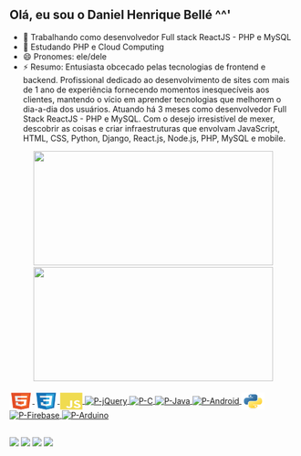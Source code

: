 ## Olá, eu sou o Daniel Henrique Bellé ^^'


- 🔭 Trabalhando como desenvolvedor Full stack ReactJS - PHP e MySQL
- 🌱 Estudando PHP e Cloud Computing
- 😄 Pronomes: ele/dele
- ⚡ Resumo: Entusiasta obcecado pelas tecnologias de frontend e backend. Profissional dedicado ao desenvolvimento de sites com mais de 1 ano de experiência fornecendo momentos inesquecíveis aos clientes, mantendo o vício em aprender tecnologias que melhorem o dia-a-dia dos usuários. Atuando há 3 meses como desenvolvedor Full Stack ReactJS - PHP e MySQL. Com o desejo irresistível de mexer, descobrir as coisas e criar infraestruturas que envolvam JavaScript, HTML, CSS, Python, Django, React.js, Node.js, PHP, MySQL e mobile.


<div align="center">
  <a href="https://github.com/danielbelle">
  <img height="200em" width="420em" src="https://github-readme-stats.vercel.app/api?username=danielbelle&show_icons=true&theme=dark&include_all_commits=true&count_private=true"/>
  <img height="200em" width="420em" src="https://github-readme-stats.vercel.app/api/top-langs/?username=danielbelle&layout=compact&langs_count=7&theme=dark"/>
</div>
<div style="display: inline_block"><br>
  <img align="center" alt="P-HTML" height="30" width="40" src="https://raw.githubusercontent.com/devicons/devicon/master/icons/html5/html5-original.svg">
  <img align="center" alt="P-CSS" height="30" width="40" src="https://raw.githubusercontent.com/devicons/devicon/master/icons/css3/css3-original.svg">
  <img align="center" alt="P-Js" height="30" width="40" src="https://raw.githubusercontent.com/devicons/devicon/master/icons/javascript/javascript-plain.svg">
  <img align="center" alt="P-jQuery" height="30" width="40" src="https://cdn.jsdelivr.net/gh/devicons/devicon/icons/jquery/jquery-original-wordmark.svg">
  <img align="center" alt="P-C" height="30" width="40" src="https://cdn.jsdelivr.net/gh/devicons/devicon/icons/c/c-original.svg">
  <img align="center" alt="P-Java" height="30" width="40" src="https://cdn.jsdelivr.net/gh/devicons/devicon/icons/java/java-original-wordmark.svg">  
  <img align="center" alt="P-Android" height="30" width="40" src="https://cdn.jsdelivr.net/gh/devicons/devicon/icons/android/android-original.svg">    
  <img align="center" alt="P-Python" height="30" width="40" src="https://raw.githubusercontent.com/devicons/devicon/master/icons/python/python-original.svg">
  <img align="center" alt="P-Firebase" height="30" width="40" src="https://cdn.jsdelivr.net/gh/devicons/devicon/icons/firebase/firebase-plain-wordmark.svg">
  <img align="center" alt="P-Arduino" height="30" width="40" src="https://cdn.jsdelivr.net/gh/devicons/devicon/icons/arduino/arduino-original-wordmark.svg">
</div>
  
  ##
 
<div>   
  <a href="https://www.linkedin.com/in/danielhenriquebelle" target="_blank"><img src="https://img.shields.io/badge/-LinkedIn-%230077B5?style=for-the-badge&logo=linkedin&logoColor=white" target="_blank"></a> 
  <a href="https://www.youtube.com/channel/UCafXv61lXww1OnBXlLTmHow" target="_blank"><img src="https://img.shields.io/badge/YouTube-FF0000?style=for-the-badge&logo=youtube&logoColor=white" target="_blank"></a>
  <a href="https://www.instagram.com/oponjaa" target="_blank"><img src="https://img.shields.io/badge/-Instagram-%23E4405F?style=for-the-badge&logo=instagram&logoColor=white" target="_blank"></a>
  <a href = "mailto:henrique.danielb@gmail.com"><img src="https://img.shields.io/badge/-Gmail-%23333?style=for-the-badge&logo=gmail&logoColor=white" target="_blank"></a>

 
 
</div>
